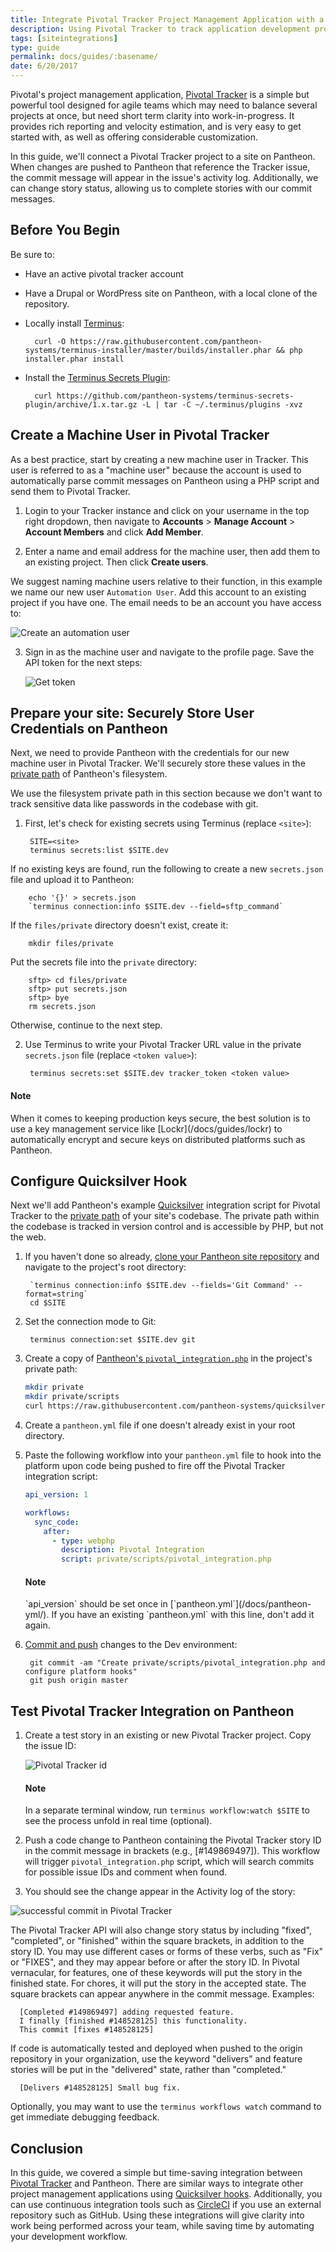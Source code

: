 ```yaml
---
title: Integrate Pivotal Tracker Project Management Application with a site on Pantheon
description: Using Pivotal Tracker to track application development progress, using Quicksilver webhooks.
tags: [siteintegrations]
type: guide
permalink: docs/guides/:basename/
date: 6/20/2017
---
```


Pivotal's project management application, [Pivotal Tracker](https://www.pivotaltracker.com) is a simple but powerful tool designed for agile teams which may need to balance several projects at once, but need short term clarity into work-in-progress. It provides rich reporting and velocity estimation, and is very easy to get started with, as well as offering considerable customization.

In this guide, we'll connect a Pivotal Tracker project to a site on Pantheon. When changes are pushed to Pantheon that reference the Tracker issue, the commit message will appear in the issue's activity log. Additionally, we can change story status, allowing us to complete stories with our commit messages.

## Before You Begin

Be sure to:

- Have an active pivotal tracker account
- Have a Drupal or WordPress site on Pantheon, with a local clone of the repository.
- Locally install [Terminus](/docs/terminus):

        curl -O https://raw.githubusercontent.com/pantheon-systems/terminus-installer/master/builds/installer.phar && php installer.phar install

- Install the [Terminus Secrets Plugin](https://github.com/pantheon-systems/terminus-secrets-plugin):

        curl https://github.com/pantheon-systems/terminus-secrets-plugin/archive/1.x.tar.gz -L | tar -C ~/.terminus/plugins -xvz


## Create a Machine User in Pivotal Tracker
As a best practice, start by creating a new machine user in Tracker. This user is referred to as a "machine user" because the account is used to automatically parse commit messages on Pantheon using a PHP script and send them to Pivotal Tracker.

1. Login to your Tracker instance and click on your username in the top right dropdown, then navigate to **Accounts** > **Manage Account** > **Account Members** and click **Add Member**.

2. Enter a name and email address for the machine user, then add them to an existing project. Then click **Create users**.

  We suggest naming machine users relative to their function, in this example we name our new user `Automation User`. Add this account to an existing project if you have one. The email needs to be an account you have access to:

  ![Create an automation user](/source/docs/assets/images/integrations/pivotal-tracker/new-user.png)

3. Sign in as the machine user and navigate to the profile page. Save the API token for the next steps:

   ![Get token](/source/docs/assets/images/integrations/pivotal-tracker/api-token.png)


## Prepare your site: Securely Store User Credentials on Pantheon
Next, we need to provide Pantheon with the credentials for our new machine user in Pivotal Tracker. We'll securely store these values in the [private path](/docs/private-paths/#private-path-for-files) of Pantheon's filesystem.

We use the filesystem private path in this section because we don't want to track sensitive data like passwords in the codebase with git.

1. First, let's check for existing secrets using Terminus (replace `<site>`):

        SITE=<site>
        terminus secrets:list $SITE.dev

  If no existing keys are found, run the following to create a new `secrets.json` file and upload it to Pantheon:

        echo '{}' > secrets.json
        `terminus connection:info $SITE.dev --field=sftp_command`
  If the `files/private` directory doesn't exist, create it:

        mkdir files/private

  Put the secrets file into the `private` directory:

        sftp> cd files/private
        sftp> put secrets.json
        sftp> bye
        rm secrets.json

  Otherwise, continue to the next step.

2. Use Terminus to write your Pivotal Tracker URL value in the private `secrets.json` file (replace `<token value>`):

        terminus secrets:set $SITE.dev tracker_token <token value>

<div class="alert alert-info">
<h4 class="info">Note</h4>
<p markdown="1">When it comes to keeping production keys secure, the best solution is to use a key management service like [Lockr](/docs/guides/lockr) to automatically encrypt and secure keys on distributed platforms such as Pantheon.</p>
</div>

## Configure Quicksilver Hook
Next we'll add Pantheon's example [Quicksilver](/docs/quicksilver) integration script for Pivotal Tracker to the [private path](/docs/private-paths/#private-path-for-code) of your site's codebase. The private path within the codebase is tracked in version control and is accessible by PHP, but not the web.


1. If you haven't done so already, [clone your Pantheon site repository](/docs/git/#clone-your-site-codebase) and navigate to the project's root directory:

        `terminus connection:info $SITE.dev --fields='Git Command' --format=string`
        cd $SITE

2. Set the connection mode to Git:

        terminus connection:set $SITE.dev git

3. Create a copy of [Pantheon's `pivotal_integration.php`](https://github.com/pantheon-systems/quicksilver-examples/tree/master/pivotal_integration) in the project's private path:

    ``` bash
    mkdir private
    mkdir private/scripts
    curl https://raw.githubusercontent.com/pantheon-systems/quicksilver-examples/master/pivotal-tracker/pivotal_integration.php --output ./private/scripts/pivotal_integration.php
    ```

4. Create a `pantheon.yml` file if one doesn't already exist in your root directory.
5. Paste the following workflow into your `pantheon.yml` file to hook into the platform upon code being pushed to fire off the Pivotal Tracker integration script:

    ```yaml
    api_version: 1

    workflows:
      sync_code:
        after:
          - type: webphp
            description: Pivotal Integration
            script: private/scripts/pivotal_integration.php
    ```

    <div class="alert alert-info">
    <h4 class="info">Note</h4>
    <p markdown="1">`api_version` should be set once in [`pantheon.yml`](/docs/pantheon-yml/). If you have an existing `pantheon.yml` with this line, don't add it again.</p>
    </div>

6. [Commit and push](/docs/git/#push-changes-to-pantheon) changes to the Dev environment:

        git commit -am "Create private/scripts/pivotal_integration.php and configure platform hooks"
        git push origin master

## Test Pivotal Tracker Integration on Pantheon

1. Create a test story in an existing or new Pivotal Tracker project. Copy the issue ID:

    ![Pivotal Tracker id](/source/docs/assets/images/integrations/pivotal-tracker/id.png)

    <div class="alert alert-info">
    <h4 class="info">Note</h4>
    In a separate terminal window, run <code>terminus workflow:watch $SITE</code> to see the process unfold in real time (optional).</div>

2. Push a code change to Pantheon containing the Pivotal Tracker story ID in the commit message in brackets (e.g., [#149869497]). This workflow will trigger `pivotal_integration.php` script, which will search commits for possible issue IDs and comment when found.

3. You should see the change appear in the Activity log of the story:

 ![successful commit in Pivotal Tracker](/source/docs/assets/images/integrations/pivotal-tracker/commit-story.png)

The Pivotal Tracker API will also change story status by including "fixed", "completed", or "finished" within the square brackets, in addition to the story ID. You may use different cases or forms of these verbs, such as "Fix" or "FIXES", and they may appear before or after the story ID. In Pivotal vernacular, for features, one of these keywords will put the story in the finished state. For chores, it will put the story in the accepted state. The square brackets can appear anywhere in the commit message. Examples:

```shell
  [Completed #149869497] adding requested feature.
  I finally [finished #148528125] this functionality.
  This commit [fixes #148528125]
```

If code is automatically tested and deployed when pushed to the origin repository in your organization, use the keyword "delivers" and feature stories will be put in the "delivered" state, rather than "completed."

```
  [Delivers #148528125] Small bug fix.
```

Optionally, you may want to use the `terminus workflows watch` command to get immediate debugging feedback.

## Conclusion
In this guide, we covered a simple but time-saving integration between [Pivotal Tracker](https://www.pivotaltracker.com) and Pantheon. There are similar ways to integrate other project management applications using [Quicksilver hooks](https://github.com/pantheon-systems/quicksilver-examples). Additionally, you can use continuous integration tools such as [CircleCI](https://pantheon.io/docs/guides/github-pull-requests/) if you use an external repository such as GitHub. Using these integrations will give clarity into work being performed across your team, while saving time by automating your development workflow.
